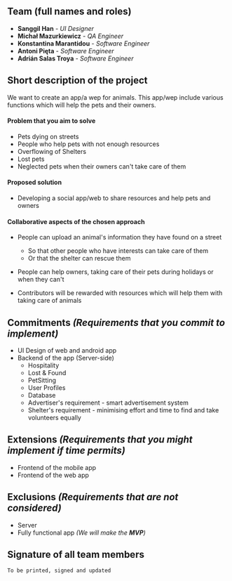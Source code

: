 ## Team (full names and roles)

* **Sanggil Han** - _UI Designer_
* **Michał Mazurkiewicz** - _QA Engineer_
* **Konstantina Marantidou** - _Software Engineer_
* **Antoni Pięta** - _Software Engineer_
* **Adrián Salas Troya** - _Software Engineer_

## Short description of the project
We want to create an app/a wep for animals. This app/wep include various functions which will help the pets and their owners.
#### Problem that you aim to solve
* Pets dying on streets
* People who help pets with not enough resources
* Overflowing of Shelters
* Lost pets
* Neglected pets when their owners can't take care of them
#### Proposed solution
* Developing a social app/web to share resources and help pets and owners
#### Collaborative aspects of the chosen approach
* People can upload an animal's information they have found on a street
   - So that other people who have interests can take care of them
   - Or that the shelter can rescue them

* People can help owners, taking care of their pets during holidays or when they can't
* Contributors will be rewarded with resources which will help them with taking care of animals
	
## Commitments _(Requirements that you commit to implement)_
* UI Design of web and android app
* Backend of the app (Server-side)
  - Hospitality
  - Lost & Found
  - PetSitting
  - User Profiles
  - Database
  - Advertiser's requirement - smart advertisement system
  - Shelter's requirement - minimising effort and time to find and take volunteers equally
	
## Extensions _(Requirements that you might implement if time permits)_
* Frontend of the mobile app
* Frontend of the web app
	
## Exclusions _(Requirements that are not considered)_
* Server
* Fully functional app _(We will make the **MVP**)_
	
## Signature of all team members 
`To be printed, signed and updated`
